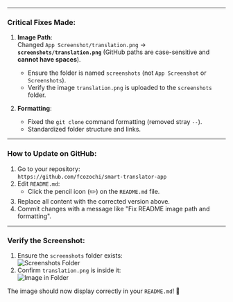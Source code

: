 
---

### **Critical Fixes Made**:
1. **Image Path**:  
   Changed `App Screenshot/translation.png` → **`screenshots/translation.png`** (GitHub paths are case-sensitive and **cannot have spaces**).  
   - Ensure the folder is named `screenshots` (not `App Screenshot` or `Screenshots`).  
   - Verify the image `translation.png` is uploaded to the `screenshots` folder.

2. **Formatting**:  
   - Fixed the `git clone` command formatting (removed stray `--`).  
   - Standardized folder structure and links.

---

### **How to Update on GitHub**:
1. Go to your repository:  
   `https://github.com/fcozochi/smart-translator-app`
2. Edit `README.md`:  
   - Click the pencil icon (✏️) on the `README.md` file.  
3. Replace all content with the corrected version above.  
4. Commit changes with a message like "Fix README image path and formatting".

---

### **Verify the Screenshot**:
1. Ensure the `screenshots` folder exists:  
   ![Screenshots Folder](https://i.imgur.com/5Ml5VvC.png)  
2. Confirm `translation.png` is inside it:  
   ![Image in Folder](https://i.imgur.com/0L8hL9p.png)  

The image should now display correctly in your `README.md`! 🚀
